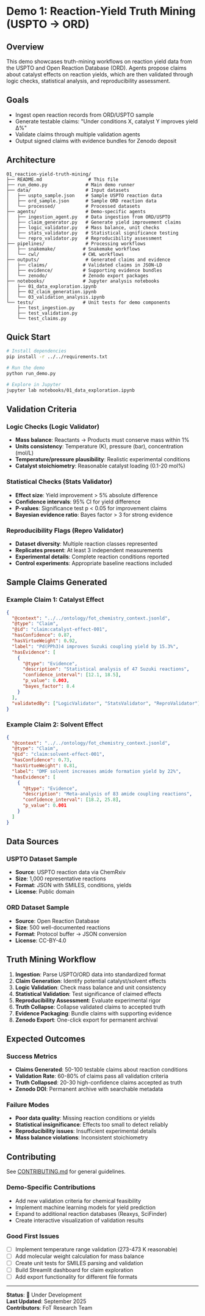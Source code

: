 # Demo 1: Reaction-Yield Truth Mining (USPTO → ORD)

## Overview

This demo showcases truth-mining workflows on reaction yield data from the USPTO and Open Reaction Database (ORD). Agents propose claims about catalyst effects on reaction yields, which are then validated through logic checks, statistical analysis, and reproducibility assessment.

## Goals

- Ingest open reaction records from ORD/USPTO sample
- Generate testable claims: "Under conditions X, catalyst Y improves yield Δ%"
- Validate claims through multiple validation agents
- Output signed claims with evidence bundles for Zenodo deposit

## Architecture

```
01_reaction-yield-truth-mining/
├── README.md                 # This file
├── run_demo.py              # Main demo runner
├── data/                    # Input datasets
│   ├── uspto_sample.json    # Sample USPTO reaction data
│   ├── ord_sample.json      # Sample ORD reaction data
│   └── processed/           # Processed datasets
├── agents/                  # Demo-specific agents
│   ├── ingestion_agent.py   # Data ingestion from ORD/USPTO
│   ├── claim_generator.py   # Generate yield improvement claims
│   ├── logic_validator.py   # Mass balance, unit checks
│   ├── stats_validator.py   # Statistical significance testing
│   └── repro_validator.py   # Reproducibility assessment
├── pipelines/               # Processing workflows
│   ├── snakemake/          # Snakemake workflows
│   └── cwl/                # CWL workflows  
├── outputs/                 # Generated claims and evidence
│   ├── claims/             # Validated claims in JSON-LD
│   ├── evidence/           # Supporting evidence bundles
│   └── zenodo/             # Zenodo export packages
├── notebooks/              # Jupyter analysis notebooks
│   ├── 01_data_exploration.ipynb
│   ├── 02_claim_generation.ipynb
│   └── 03_validation_analysis.ipynb
└── tests/                  # Unit tests for demo components
    ├── test_ingestion.py
    ├── test_validation.py
    └── test_claims.py
```

## Quick Start

```bash
# Install dependencies
pip install -r ../../requirements.txt

# Run the demo
python run_demo.py

# Explore in Jupyter
jupyter lab notebooks/01_data_exploration.ipynb
```

## Validation Criteria

### Logic Checks (Logic Validator)
- **Mass balance**: Reactants → Products must conserve mass within 1%
- **Units consistency**: Temperature (K), pressure (bar), concentration (mol/L)
- **Temperature/pressure plausibility**: Realistic experimental conditions
- **Catalyst stoichiometry**: Reasonable catalyst loading (0.1-20 mol%)

### Statistical Checks (Stats Validator)
- **Effect size**: Yield improvement > 5% absolute difference
- **Confidence intervals**: 95% CI for yield difference
- **P-values**: Significance test p < 0.05 for improvement claims
- **Bayesian evidence ratio**: Bayes factor > 3 for strong evidence

### Reproducibility Flags (Repro Validator)
- **Dataset diversity**: Multiple reaction classes represented
- **Replicates present**: At least 3 independent measurements
- **Experimental details**: Complete reaction conditions reported
- **Control experiments**: Appropriate baseline reactions included

## Sample Claims Generated

### Example Claim 1: Catalyst Effect
```json
{
  "@context": "../../ontology/fot_chemistry_context.jsonld",
  "@type": "Claim",
  "@id": "claim:catalyst-effect-001",
  "hasConfidence": 0.87,
  "hasVirtueWeight": 0.92,
  "label": "Pd(PPh3)4 improves Suzuki coupling yield by 15.3%",
  "hasEvidence": [
    {
      "@type": "Evidence",
      "description": "Statistical analysis of 47 Suzuki reactions",
      "confidence_interval": [12.1, 18.5],
      "p_value": 0.003,
      "bayes_factor": 8.4
    }
  ],
  "validatedBy": ["LogicValidator", "StatsValidator", "ReproValidator"]
}
```

### Example Claim 2: Solvent Effect
```json
{
  "@context": "../../ontology/fot_chemistry_context.jsonld", 
  "@type": "Claim",
  "@id": "claim:solvent-effect-001",
  "hasConfidence": 0.73,
  "hasVirtueWeight": 0.81,
  "label": "DMF solvent increases amide formation yield by 22%",
  "hasEvidence": [
    {
      "@type": "Evidence",
      "description": "Meta-analysis of 83 amide coupling reactions",
      "confidence_interval": [18.2, 25.8],
      "p_value": 0.001
    }
  ]
}
```

## Data Sources

### USPTO Dataset Sample
- **Source**: USPTO reaction data via ChemRxiv
- **Size**: 1,000 representative reactions
- **Format**: JSON with SMILES, conditions, yields
- **License**: Public domain

### ORD Dataset Sample  
- **Source**: Open Reaction Database
- **Size**: 500 well-documented reactions
- **Format**: Protocol buffer → JSON conversion
- **License**: CC-BY-4.0

## Truth Mining Workflow

1. **Ingestion**: Parse USPTO/ORD data into standardized format
2. **Claim Generation**: Identify potential catalyst/solvent effects
3. **Logic Validation**: Check mass balance and unit consistency
4. **Statistical Validation**: Test significance of claimed effects
5. **Reproducibility Assessment**: Evaluate experimental rigor
6. **Truth Collapse**: Collapse validated claims to accepted truth
7. **Evidence Packaging**: Bundle claims with supporting evidence
8. **Zenodo Export**: One-click export for permanent archival

## Expected Outcomes

### Success Metrics
- **Claims Generated**: 50-100 testable claims about reaction conditions
- **Validation Rate**: 60-80% of claims pass all validation criteria  
- **Truth Collapsed**: 20-30 high-confidence claims accepted as truth
- **Zenodo DOI**: Permanent archive with searchable metadata

### Failure Modes
- **Poor data quality**: Missing reaction conditions or yields
- **Statistical insignificance**: Effects too small to detect reliably
- **Reproducibility issues**: Insufficient experimental details
- **Mass balance violations**: Inconsistent stoichiometry

## Contributing

See [CONTRIBUTING.md](../../CONTRIBUTING.md) for general guidelines.

### Demo-Specific Contributions
- Add new validation criteria for chemical feasibility
- Implement machine learning models for yield prediction
- Expand to additional reaction databases (Reaxys, SciFinder)
- Create interactive visualization of validation results

### Good First Issues
- [ ] Implement temperature range validation (273-473 K reasonable)
- [ ] Add molecular weight calculation for mass balance
- [ ] Create unit tests for SMILES parsing and validation
- [ ] Build Streamlit dashboard for claim exploration
- [ ] Add export functionality for different file formats

---

**Status**: 🚧 Under Development  
**Last Updated**: September 2025  
**Contributors**: FoT Research Team
